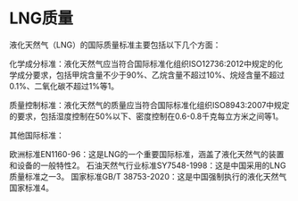 # LNG质量

液化天然气（LNG）的国际质量标准主要包括以下几个方面‌：

‌化学成分标准‌：液化天然气应当符合国际标准化组织ISO12736:2012中规定的化学成分要求，包括甲烷含量不少于90%、乙烷含量不超过10%、烷烃含量不超过0.1%、二氧化碳不超过1%等‌1。

‌质量控制标准‌：液化天然气的质量应当符合国际标准化组织ISO8943:2007中规定的要求，包括湿度控制在50%以下、密度控制在0.6-0.8千克每立方米之间等‌1。

‌其他国际标准‌：

‌欧洲标准EN1160-96‌：这是LNG的一个重要国际标准，涵盖了液化天然气的装置和设备的一般特性‌2。
‌石油天然气行业标准SY7548-1998‌：这是中国采用的LNG质量标准之一‌3。
‌国家标准GB/T 38753-2020‌：这是中国强制执行的液化天然气国家标准‌4。


